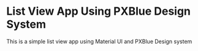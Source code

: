 # List View App Using PXBlue Design System
This is a simple list view app using Material UI and PXBlue Design system
